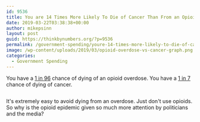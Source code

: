 ```yaml
---
id: 9536
title: You are 14 Times More Likely To Die of Cancer Than From an Opioid Overdose
date: 2019-03-22T03:38:38+00:00
author: mikepsinn
layout: post
guid: https://thinkbynumbers.org/?p=9536
permalink: /government-spending/youre-14-times-more-likely-to-die-of-cancer-than-from-an-opioid-overdose/
image: /wp-content/uploads/2019/03/opioid-overdose-vs-cancer-graph.png
categories:
  - Government Spending
---
```

You have a [1 in 96](https://www.npr.org/2019/01/14/684695273/report-americans-are-now-more-likely-to-die-of-an-opioid-overdose-than-on-the-ro) chance of dying of an opioid overdose. You have a [1 in 7](https://www.npr.org/2019/01/14/684695273/report-americans-are-now-more-likely-to-die-of-an-opioid-overdose-than-on-the-ro) chance of dying of cancer. <figure class="wp-block-image">

<img data-attachment-id="9537" data-permalink="https://thinkbynumbers.org/government-spending/youre-14-times-more-likely-to-die-of-cancer-than-from-an-opioid-overdose/attachment/opioid-overdose-vs-cancer-graph/" data-orig-file="https://thinkbynumbers.org/wp-content/uploads/2019/03/opioid-overdose-vs-cancer-graph.png" data-orig-size="399,414" data-comments-opened="1" data-image-meta="{&quot;aperture&quot;:&quot;0&quot;,&quot;credit&quot;:&quot;&quot;,&quot;camera&quot;:&quot;&quot;,&quot;caption&quot;:&quot;&quot;,&quot;created_timestamp&quot;:&quot;0&quot;,&quot;copyright&quot;:&quot;&quot;,&quot;focal_length&quot;:&quot;0&quot;,&quot;iso&quot;:&quot;0&quot;,&quot;shutter_speed&quot;:&quot;0&quot;,&quot;title&quot;:&quot;&quot;,&quot;orientation&quot;:&quot;0&quot;}" data-image-title="opioid overdose vs cancer graph" data-image-description="" data-medium-file="https://thinkbynumbers.org/wp-content/uploads/2019/03/opioid-overdose-vs-cancer-graph-289x300.png" data-large-file="https://thinkbynumbers.org/wp-content/uploads/2019/03/opioid-overdose-vs-cancer-graph.png" src="https://thinkbynumbers.org/wp-content/uploads/2019/03/opioid-overdose-vs-cancer-graph.png" alt="" class="wp-image-9537" srcset="https://thinkbynumbers.org/wp-content/uploads/2019/03/opioid-overdose-vs-cancer-graph.png 399w, https://thinkbynumbers.org/wp-content/uploads/2019/03/opioid-overdose-vs-cancer-graph-289x300.png 289w, https://thinkbynumbers.org/wp-content/uploads/2019/03/opioid-overdose-vs-cancer-graph-480x498.png 480w" sizes="(max-width: 399px) 100vw, 399px" /> </figure> 

It's extremely easy to avoid dying from an overdose. Just don't use opioids.  
So why is the opioid epidemic given so much more attention by politicians and the media?
